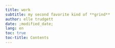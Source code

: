 ```yaml
---
title: work
subtitle: my second favorite kind of **grind**
author: elle trudgett
date: ;modified_date;
lang: en
toc: true
toc-title: Contents
---
```

